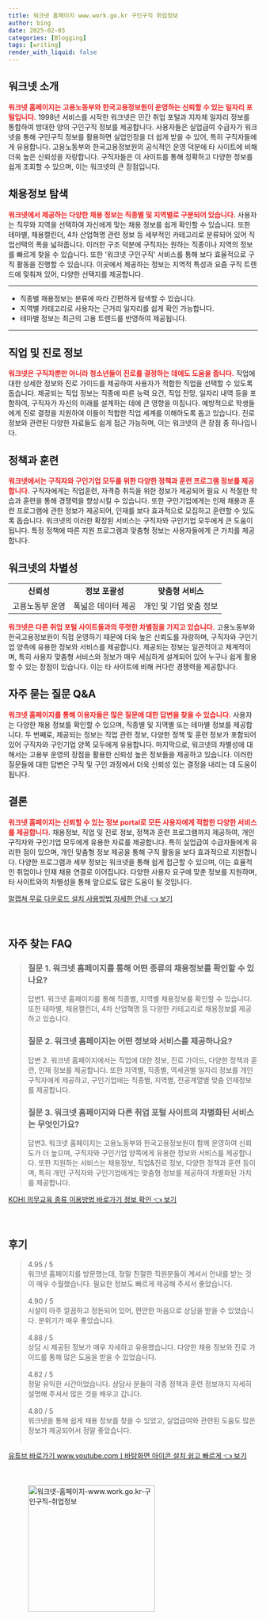 ```yaml
---
title: 워크넷 홈페이지 www.work.go.kr 구인구직 취업정보
author: bing
date: 2025-02-03
categories: [Blogging]
tags: [writing]
render_with_liquid: false
---
```



<h2 id='워크넷_소개'>워크넷 소개</h2>

<p><b><span style="color: #ee2323;">워크넷 홈페이지는 고용노동부와 한국고용정보원이 운영하는 신뢰할 수 있는 일자리 포털입니다.</span></b> 1998년 서비스를 시작한 워크넷은 민간 취업 포털과 지자체 일자리 정보를 통합하여 방대한 양의 구인구직 정보를 제공합니다. 사용자들은 실업급여 수급자가 워크넷을 통해 구인구직 정보를 활용하면 실업인정을 더 쉽게 받을 수 있어, 특히 구직자들에게 유용합니다. 고용노동부와 한국고용정보원의 공식적인 운영 덕분에 타 사이트에 비해 더욱 높은 신뢰성을 자랑합니다. 구직자들은 이 사이트를 통해 정확하고 다양한 정보를 쉽게 조회할 수 있으며, 이는 워크넷의 큰 장점입니다.</p>

<h2 id='채용정보_탐색'>채용정보 탐색</h2>

<p><b><span style="color: #ee2323;">워크넷에서 제공하는 다양한 채용 정보는 직종별 및 지역별로 구분되어 있습니다.</span></b> 사용자는 직무와 지역을 선택하여 자신에게 맞는 채용 정보를 쉽게 확인할 수 있습니다. 또한 테마별, 채용캘린더, 4차 산업혁명 관련 정보 등 세부적인 카테고리로 분류되어 있어 직업선택의 폭을 넓혀줍니다. 이러한 구조 덕분에 구직자는 원하는 직종이나 지역의 정보를 빠르게 찾을 수 있습니다. 또한 '워크넷 구인구직' 서비스를 통해 보다 효율적으로 구직 활동을 진행할 수 있습니다. 이곳에서 제공하는 정보는 지역적 특성과 요즘 구직 트렌드에 맞춰져 있어, 다양한 선택지를 제공합니다.</p>

<hr />

<ul>
    <li>직종별 채용정보는 분류에 따라 간편하게 탐색할 수 있습니다.</li>
    <li>지역별 카테고리로 사용자는 근거리 일자리를 쉽게 확인 가능합니다.</li>
    <li>테마별 정보는 최근의 고용 트렌드를 반영하여 제공됩니다.</li>
</ul>

<hr />

<h2 id='진로_정보'>직업 및 진로 정보</h2>

<p><b><span style="color: #ee2323;">워크넷은 구직자뿐만 아니라 청소년들이 진로를 결정하는 데에도 도움을 줍니다.</span></b> 직업에 대한 상세한 정보와 진로 가이드를 제공하여 사용자가 적합한 직업을 선택할 수 있도록 돕습니다. 제공되는 직업 정보는 직종에 따른 능력 요건, 직업 전망, 일자리 내역 등을 포함하여, 구직자가 자신의 미래를 설계하는 데에 큰 영향을 미칩니다. 예방적으로 학생들에게 진로 결정을 지원하여 이들이 적합한 직업 세계를 이해하도록 돕고 있습니다. 진로 정보와 관련된 다양한 자료들도 쉽게 접근 가능하며, 이는 워크넷의 큰 장점 중 하나입니다.</p>

<h2 id='정책과_훈련'>정책과 훈련</h2>

<p><b><span style="color: #ee2323;">워크넷에서는 구직자와 구인기업 모두를 위한 다양한 정책과 훈련 프로그램 정보를 제공합니다.</span></b> 구직자에게는 직업훈련, 자격증 취득을 위한 정보가 제공되어 필요 시 적절한 학습과 훈련을 통해 경쟁력을 향상시킬 수 있습니다. 또한 구인기업에게는 인재 채용과 훈련 프로그램에 관한 정보가 제공되어, 인재를 보다 효과적으로 모집하고 훈련할 수 있도록 돕습니다. 워크넷의 이러한 확장된 서비스는 구직자와 구인기업 모두에게 큰 도움이 됩니다. 특정 정책에 따른 지원 프로그램과 맞춤형 정보는 사용자들에게 큰 가치를 제공합니다.</p>

<h2 id='차별성'>워크넷의 차별성</h2>

<table>
    <tr>
        <td style="text-align: center; height: 17px;"><b>신뢰성</b></td>
        <td style="text-align: center; height: 17px;"><b>정보 포괄성</b></td>
        <td style="text-align: center; height: 17px;"><b>맞춤형 서비스</b></td>
    </tr>
    <tr>
        <td style="text-align: center; height: 17px;">고용노동부 운영</td>
        <td style="text-align: center; height: 17px;">폭넓은 데이터 제공</td>
        <td style="text-align: center; height: 17px;">개인 및 기업 맞춤 정보</td>
    </tr>
</table>

<p><b><span style="color: #ee2323;">워크넷은 다른 취업 포털 사이트들과의 뚜렷한 차별점을 가지고 있습니다.</span></b> 고용노동부와 한국고용정보원이 직접 운영하기 때문에 더욱 높은 신뢰도를 자랑하며, 구직자와 구인기업 양측에 유용한 정보와 서비스를 제공합니다. 제공되는 정보는 일관적이고 체계적이며, 특히 사용자 맞춤형 서비스와 정보가 매우 세심하게 설계되어 있어 누구나 쉽게 활용할 수 있는 장점이 있습니다. 이는 타 사이트에 비해 커다란 경쟁력을 제공합니다.</p>

<h2 id='질문_답변'>자주 묻는 질문 Q&A</h2>

<p><b><span style="color: #ee2323;">워크넷 홈페이지를 통해 이용자들은 많은 질문에 대한 답변을 찾을 수 있습니다.</span></b> 사용자는 다양한 채용 정보를 확인할 수 있으며, 직종별 및 지역별 또는 테마별 정보를 제공합니다. 두 번째로, 제공되는 정보는 직업 관련 정보, 다양한 정책 및 훈련 정보가 포함되어 있어 구직자와 구인기업 양쪽 모두에게 유용합니다. 마지막으로, 워크넷의 차별성에 대해서는 고용부 운영의 장점을 활용한 신뢰성 높은 정보들을 제공하고 있습니다. 이러한 질문들에 대한 답변은 구직 및 구인 과정에서 더욱 신뢰성 있는 결정을 내리는 데 도움이 됩니다.</p>

<h2 id='결론'>결론</h2>

<p><b><span style="color: #ee2323;">워크넷 홈페이지는 신뢰할 수 있는 정보 portal로 모든 사용자에게 적합한 다양한 서비스를 제공합니다.</span></b> 채용정보, 직업 및 진로 정보, 정책과 훈련 프로그램까지 제공하여, 개인 구직자와 구인기업 모두에게 유용한 자료를 제공합니다. 특히 실업급여 수급자들에게 유리한 점이 있으며, 개인 맞춤형 정보 제공을 통해 구직 활동을 보다 효과적으로 지원합니다. 다양한 프로그램과 세부 정보는 워크넷을 통해 쉽게 접근할 수 있으며, 이는 효율적인 취업이나 인재 채용 연결로 이어집니다. 다양한 사용자 요구에 맞춘 정보를 지원하며, 타 사이트와의 차별성을 통해 앞으로도 많은 도움이 될 것입니다.</p>


<p><a class="click-button" title="알캡쳐 무료 다운로드 설치 사용방법 자세한 안내" href="https://purplelist.github.io/posts/%EC%95%8C%EC%BA%A1%EC%B3%90-%EB%AC%B4%EB%A3%8C-%EB%8B%A4%EC%9A%B4%EB%A1%9C%EB%93%9C-%EC%84%A4%EC%B9%98-%EC%82%AC%EC%9A%A9%EB%B0%A9%EB%B2%95-%EC%9E%90%EC%84%B8%ED%95%9C-%EC%95%88%EB%82%B4/" rel="dofollow">알캡쳐 무료 다운로드 설치 사용방법 자세한 안내 👈 보기</a></p><br>
<h2 id='자주_찾는_FAQ'>자주 찾는 FAQ</h2>
<div itemscope="" itemtype="https://schema.org/FAQPage"> 
<blockquote> 
<div itemscope="" itemprop="mainEntity" itemtype="https://schema.org/Question"> 
<h3 itemprop="name">질문 1. 워크넷 홈페이지를 통해 어떤 종류의 채용정보를 확인할 수 있나요?</h3> 
<div itemscope="" itemprop="acceptedAnswer" itemtype="https://schema.org/Answer"> 
<span itemprop="text"> 
<p>답변1. 워크넷 홈페이지를 통해 직종별, 지역별 채용정보를 확인할 수 있습니다. 또한 테마별, 채용캘린더, 4차 산업혁명 등 다양한 카테고리로 채용정보를 제공하고 있습니다.</p> 
</span> 
</div> 
</div> 

<div itemscope="" itemprop="mainEntity" itemtype="https://schema.org/Question"> 
<h3 itemprop="name">질문 2. 워크넷 홈페이지는 어떤 정보와 서비스를 제공하나요?</h3> 
<div itemscope="" itemprop="acceptedAnswer" itemtype="https://schema.org/Answer"> 
<span itemprop="text"> 
<p>답변 2. 워크넷 홈페이지에서는 직업에 대한 정보, 진로 가이드, 다양한 정책과 훈련, 인재 정보를 제공합니다. 또한 지역별, 직종별, 역세권별 일자리 정보를 개인 구직자에게 제공하고, 구인기업에는 직종별, 지역별, 전공계열별 맞춤 인재정보를 제공합니다.</p> 
</span> 
</div> 
</div> 

<div itemscope="" itemprop="mainEntity" itemtype="https://schema.org/Question"> 
<h3 itemprop="name">질문 3. 워크넷 홈페이지와 다른 취업 포털 사이트의 차별화된 서비스는 무엇인가요?</h3> 
<div itemscope="" itemprop="acceptedAnswer" itemtype="https://schema.org/Answer"> 
<span itemprop="text"> 
<p>답변3. 워크넷 홈페이지는 고용노동부와 한국고용정보원이 함께 운영하여 신뢰도가 더 높으며, 구직자와 구인기업 양쪽에게 유용한 정보와 서비스를 제공합니다. 또한 지원하는 서비스는 채용정보, 직업&진로 정보, 다양한 정책과 훈련 등이며, 특히 개인 구직자와 구인기업에게는 맞춤형 정보를 제공하여 차별화된 가치를 제공합니다.</p> 
</span> 
</div> 
</div> 
</blockquote> 
</div>
<p><a class="click-button" title="KOHI 의무교육 종류 이용방법 바로가기 정보 확인" href="https://purplelist.github.io/posts/KOHI-%EC%9D%98%EB%AC%B4%EA%B5%90%EC%9C%A1-%EC%A2%85%EB%A5%98-%EC%9D%B4%EC%9A%A9%EB%B0%A9%EB%B2%95-%EB%B0%94%EB%A1%9C%EA%B0%80%EA%B8%B0-%EC%A0%95%EB%B3%B4-%ED%99%95%EC%9D%B8/" rel="dofollow">KOHI 의무교육 종류 이용방법 바로가기 정보 확인 👈 보기</a></p><br>
<h2 id='후기'>후기</h2>
<div itemscope itemtype="https://schema.org/Product">
  <blockquote>
  <div itemprop="review" itemscope itemtype="https://schema.org/Review">
      <div itemprop="reviewRating" itemscope itemtype="https://schema.org/Rating"> <span itemprop="ratingValue">4.95</span> / <span itemprop="bestRating">5</span> </div>
      <span itemprop="reviewBody">워크넷 홈페이지를 방문했는데, 정말 친절한 직원분들이 계셔서 안내를 받는 것이 매우 수월했습니다. 필요한 정보도 빠르게 제공해 주셔서 좋았습니다.</span>
  </div>
  <br>
  <div itemprop="review" itemscope itemtype="https://schema.org/Review">
      <div itemprop="reviewRating" itemscope itemtype="https://schema.org/Rating"> <span itemprop="ratingValue">4.90</span> / <span itemprop="bestRating">5</span> </div>
      <span itemprop="reviewBody">시설이 아주 깔끔하고 정돈되어 있어, 편안한 마음으로 상담을 받을 수 있었습니다. 분위기가 매우 좋았습니다.</span>
  </div>
  <br>
  <div itemprop="review" itemscope itemtype="https://schema.org/Review">
      <div itemprop="reviewRating" itemscope itemtype="https://schema.org/Rating"> <span itemprop="ratingValue">4.88</span> / <span itemprop="bestRating">5</span> </div>
      <span itemprop="reviewBody">상담 시 제공된 정보가 매우 자세하고 유용했습니다. 다양한 채용 정보와 진로 가이드를 통해 많은 도움을 받을 수 있었습니다.</span>
  </div>
  <br>
  <div itemprop="review" itemscope itemtype="https://schema.org/Review">
      <div itemprop="reviewRating" itemscope itemtype="https://schema.org/Rating"> <span itemprop="ratingValue">4.82</span> / <span itemprop="bestRating">5</span> </div>
      <span itemprop="reviewBody">정말 유익한 시간이었습니다. 상담사 분들이 각종 정책과 훈련 정보까지 자세히 설명해 주셔서 많은 것을 배우고 갑니다.</span>
  </div>
  <br>
  <div itemprop="review" itemscope itemtype="https://schema.org/Review">
      <div itemprop="reviewRating" itemscope itemtype="https://schema.org/Rating"> <span itemprop="ratingValue">4.80</span> / <span itemprop="bestRating">5</span> </div>
      <span itemprop="reviewBody">워크넷을 통해 쉽게 채용 정보를 찾을 수 있었고, 실업급여와 관련된 도움도 많은 정보가 제공되어서 정말 좋았습니다.</span>
  </div>
  <br>
  </blockquote>
</div>
<p><a class="click-button" title="유튜브 바로가기 www.youtube.comㅣ바탕화면 아이콘 설치 쉽고 빠르게" href="https://purplelist.github.io/posts/%EC%9C%A0%ED%8A%9C%EB%B8%8C-%EB%B0%94%EB%A1%9C%EA%B0%80%EA%B8%B0-www.youtube.com%E3%85%A3%EB%B0%94%ED%83%95%ED%99%94%EB%A9%B4-%EC%95%84%EC%9D%B4%EC%BD%98-%EC%84%A4%EC%B9%98-%EC%89%BD%EA%B3%A0-%EB%B9%A0%EB%A5%B4%EA%B2%8C/" rel="dofollow">유튜브 바로가기 www.youtube.comㅣ바탕화면 아이콘 설치 쉽고 빠르게 👈 보기</a></p><br>
<figure class="image"><img src="https://purplelist.github.io/assets/img/thumbnail/워크넷-홈페이지-www.work.go.kr-구인구직-취업정보.webp" alt="워크넷-홈페이지-www.work.go.kr-구인구직-취업정보" width="256" height="256"></figure>